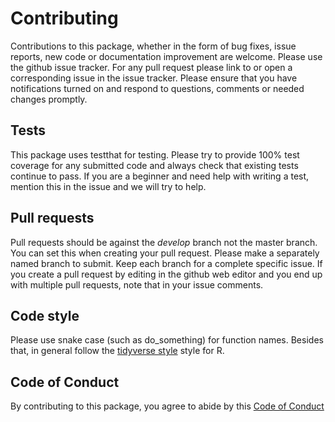 # Contributing

Contributions to this package, whether in the form of bug fixes, issue reports, new code or documentation improvement are welcome.  Please use the github issue tracker. For any pull request please link to or open a corresponding issue in the issue tracker. Please ensure that you have notifications turned on and respond to questions, comments or needed changes promptly.

##  Tests

This package uses testthat for testing. Please try to provide 100% test coverage for any submitted code and always check that existing tests continue to pass.  If you are a beginner and need help with writing a test, mention this in the issue and we will try to help.

## Pull requests

Pull requests should be against the _develop_ branch not the master branch. You can set this when creating your pull request. Please make a separately named branch to submit. Keep each branch for a complete specific issue. If you create a pull request by editing in the github web editor and you end up with multiple pull requests, note that in your issue comments.

## Code style

Please use snake case (such as do_something) for function names.
Besides that, in general follow the [tidyverse style](http://style.tidyverse.org/) style for R.

## Code of Conduct

By contributing to this package, you agree to abide by this [Code of Conduct](CONDUCT.md)
